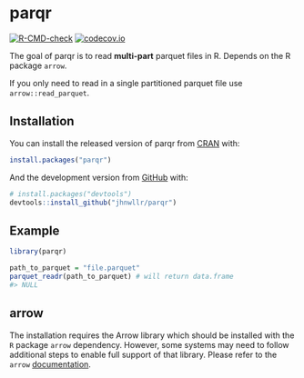 
<!-- README.md is generated from README.Rmd. Please edit that file -->
<!-- Run devtools::build_readme() in package directory-->

# parqr

<!-- badges: start -->

[![R-CMD-check](https://github.com/jhnwllr/parqr/workflows/R-CMD-check/badge.svg)](https://github.com/jhnwllr/parqr/actions)
[![codecov.io](https://codecov.io/github/ropensci/rgbif/coverage.svg?branch=master)](https://codecov.io/github/ropensci/rgbif?branch=master)
<!-- badges: end -->

The goal of parqr is to read **multi-part** parquet files in R. Depends
on the R package `arrow`.

If you only need to read in a single partitioned parquet file use
`arrow::read_parquet`.

## Installation

You can install the released version of parqr from
[CRAN](https://CRAN.R-project.org) with:

``` r
install.packages("parqr")
```

And the development version from [GitHub](https://github.com/) with:

``` r
# install.packages("devtools")
devtools::install_github("jhnwllr/parqr")
```

## Example

``` r
library(parqr)

path_to_parquet = "file.parquet"
parquet_readr(path_to_parquet) # will return data.frame 
#> NULL
```

## arrow

The installation requires the Arrow library which should be installed
with the `R` package `arrow` dependency. However, some systems may need
to follow additional steps to enable full support of that library.
Please refer to the `arrow`
[documentation](https://CRAN.R-project.org/package=arrow/vignettes/install.html).
